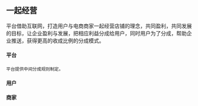 ## 一起经营
平台借助互联网，打造用户与电商商家一起经营店铺的理念，共同盈利，共同发展的目标，让企业盈利与发展，把相应利益分成给用户，同时用户为了分成，帮助企业推送，获得更高的收成比例的分成模式。

#### 平台


```
平台提供中间分成规则制定。
```
#### 用户

#### 商家

